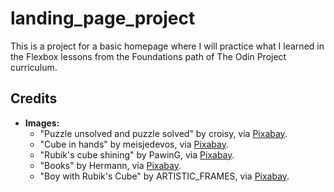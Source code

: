 # landing_page_project
This is a project for a basic homepage where I will practice what I learned in the Flexbox lessons from the Foundations path of The Odin Project curriculum.

## Credits

- **Images:**
  - "Puzzle unsolved and puzzle solved" by croisy, via [Pixabay](https://pixabay.com/photos/puzzle-game-cube-rubik-1243091/).
  - "Cube in hands" by meisjedevos, via [Pixabay](https://pixabay.com/photos/cube-hand-boy-young-youth-fingers-2209365/).
  - "Rubik's cube shining" by PawinG, via [Pixabay](https://pixabay.com/photos/rubik-cube-puzzle-toy-game-solving-2638869/).
  - "Books" by Hermann, via [Pixabay](https://pixabay.com/photos/books-literature-knowledge-5937716/).
  - "Boy with Rubik's Cube" by ARTISTIC_FRAMES, via [Pixabay](https://pixabay.com/photos/toy-rubiks-cube-childhood-gravity-6862920/).
  
  

